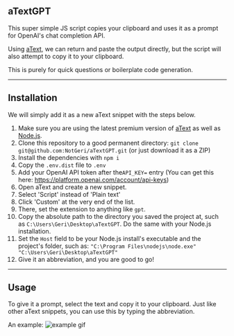 ## aTextGPT
This super simple JS script copies your clipboard and uses it as a prompt for OpenAI's chat completion API.

Using [aText](https://www.trankynam.com/atext/), we can return and paste the output directly, but the script will also attempt to copy it to your clipboard. 

This is purely for quick questions or boilerplate code generation.

---

## Installation
We will simply add it as a new aText snippet with the steps below.

1. Make sure you are using the latest premium version of [aText](https://www.trankynam.com/atext/) as well as [Node.js](https://nodejs.org/en/download). 
2. Clone this repository to a good permanent directory: `git clone git@github.com:NotGeri/aTextGPT.git` (or just download it as a ZIP)
3. Install the dependencies with `npm i`
4. Copy the `.env.dist` file to `.env`
5. Add your OpenAI API token after the`API_KEY=` entry (You can get this here: https://platform.openai.com/account/api-keys)
6. Open aText and create a new snippet. 
7. Select 'Script' instead of 'Plain text'
8. Click 'Custom' at the very end of the list.
9. There, set the extension to anything like `gpt`.
10. Copy the absolute path to the directory you saved the project at, such as `C:\Users\Geri\Desktop\aTextGPT`. Do the same with your Node.js installation.
11. Set the `Host` field to be your Node.js install's executable and the project's folder, such as: `"C:\Program Files\nodejs\node.exe" "C:\Users\Geri\Desktop\aTextGPT"`
12. Give it an abbreviation, and you are good to go!

----

## Usage
To give it a prompt, select the text and copy it to your clipboard. Just like other aText snippets, you can use this by typing the abbreviation.

An example:
![example gif](https://i.geri.dev/5vRfxE1WKIJT.gif)